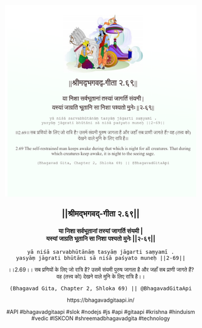 <img src="../../asset/BG_2_69.png"/>
<center><h2>||श्रीमद्‍भगवद्‍-गीता २.६९||</h2>
<h3>या निशा सर्वभूतानां तस्यां जागर्ति संयमी |<br/>यस्यां जाग्रति भूतानि सा निशा पश्यतो मुनेः ||२-६९||</h3>
<pre>yā niśā sarvabhūtānāṃ tasyāṃ jāgarti saṃyamī .<br/>yasyāṃ jāgrati bhūtāni sā niśā paśyato muneḥ ||2-69||</pre>
<p>।।2.69।। सब प्रणियों के लिए जो रात्रि है? उसमें संयमी पुरुष जागता है और जहाँ सब प्राणी जागते हैं? वह (तत्त्व को) देखने वाले मुनि के लिए रात्रि है।।</p>
<pre>(Bhagavad Gita, Chapter 2, Shloka 69) || @BhagavadGitaApi</pre><p>https://bhagavadgitaapi.in/</p><p>#API #bhagavadgitaapi #slok #nodejs #js #api #gitaapi #krishna #hinduism #vedic #ISKCON #shreemadbhagavadgita #technology</p></center>